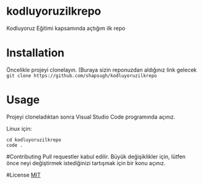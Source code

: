 # kodluyoruzilkrepo
Kodluyoruz Eğitimi kapsamında açtığım ilk repo


<h1>Installation </h1>

Öncelikle projeyi clonelayın. (Buraya sizin reponuzdan aldığınız link gelecek
`git clone https://github.com/shapsugh/kodluyoruzilkrepo`

<h1>Usage</h1>
Projeyi cloneladıktan sonra Visual Studio Code programında açınız.

Linux için:

```
cd kodluyoruzilkrepo
code .
```



#Contributing
Pull requestler kabul edilir. Büyük değişiklikler için, lütfen önce neyi değiştirmek istediğinizi tartışmak için bir konu açınız.

#License
<a href="https://choosealicense.com/licenses/mit/">MIT</a>

